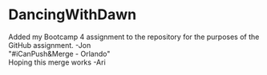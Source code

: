 # DancingWithDawn
Added my Bootcamp 4 assignment to the repository for the purposes of the GitHub assignment. -Jon  
"#iCanPush&Merge - Orlando"  
Hoping this merge works -Ari  
